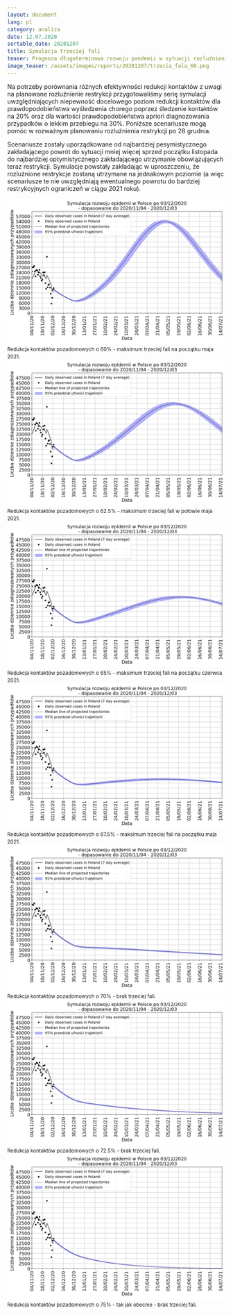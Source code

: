 ```yaml
---
layout: document
lang: pl
category: analiza
date: 12.07.2020
sortable_date: 20201207
title: Symulacja trzeciej fali 
teaser: Prognoza długoterminowa rozwoju pandemii w sytuacji rozluźnienia restrykcji w zależności od stopnia osłabienia restrykcji
image_teaser: /assets/images/reports/20201207/trzecia_fala_60.png
---
```


Na potrzeby porównania różnych efektywności redukcji kontaktów z uwagi na planowane rozluźnienie restrykcji 
przygotowaliśmy serię symulacji uwzględniających niepewność docelowego poziom redukcji kontaktów dla
prawdopodobieństwa wyśledzenia chorego poprzez śledzenie kontaktów na 20% oraz dla wartości prawdopodobieństwa 
apriori diagnozowania przypadków o lekkim przebiegu na 30%. Poniższe scenariusze mogą pomóc w rozważnym planowaniu 
rozluźnienia restrykcji po 28 grudnia.

Scenariusze zostały uporządkowane od najbardziej pesymistycznego zakładającego powrót do sytuacji mniej 
więcej sprzed początku listopada do najbardziej optymistycznego zakładającego utrzymanie obowiązujących teraz 
restrykcji. Symulacje powstały zakładając w uproszczeniu, że rozluźnione restrykcje zostaną utrzymane na jednakowym
poziomie (a więc scenariusze te nie uwzględniają ewentualnego powrotu do bardziej restrykcyjnych ograniczeń w ciągu 
2021 roku).


<div class="box alt">
    <div class="row 96% uniform">
        <div class="4u 12u$(medium)">
            <span class="image fit">
                <img src="/assets/images/reports/20201207/trzecia_fala_60.png" />
            </span>
            <small>Redukcja kontaktów pozadomowych o 60% - maksimum trzeciej fali na początku maja 2021.</small>
        </div>
        <div class="4u 12u$(medium)">
            <span class="image fit">
                <img src="/assets/images/reports/20201207/trzecia_fala_62.png" />
            </span>
            <small>Redukcja kontaktów pozadomowych o 62.5% - maksimum trzeciej fali w połowie maja 2021.</small>
        </div>
        <div class="4u 12u$(medium)">
            <span class="image fit">
                <img src="/assets/images/reports/20201207/trzecia_fala_65.png" />
            </span>
            <small>Redukcja kontaktów pozadomowych o 65% - maksimum trzeciej fali na początku czerwca 2021.</small>
        </div>
    </div>
    <div class="row 96% uniform">
        <div class="4u 12u$(medium)">
            <span class="image fit">
                <img src="/assets/images/reports/20201207/trzecia_fala_67.png" />
            </span>
            <small>Redukcja kontaktów pozadomowych o 67.5% - maksimum trzeciej fali na początku maja 2021.</small>
        </div>
        <div class="4u 12u$(medium)">
            <span class="image fit">
                <img src="/assets/images/reports/20201207/trzecia_fala_70.png" />
            </span>
            <small>Redukcja kontaktów pozadomowych o 70% - brak trzeciej fali.</small>
        </div>
        <div class="4u 12u$(medium)">
            <span class="image fit">
                <img src="/assets/images/reports/20201207/trzecia_fala_72.png" />
            </span>
            <small>Redukcja kontaktów pozadomowych o 72.5% - brak trzeciej fali.</small>
        </div>
        <div class="4u 12u$(medium)">
            <span class="image fit">
                <img src="/assets/images/reports/20201207/trzecia_fala_75.png" />
            </span>
            <small>Redukcja kontaktów pozadomowych o 75% - tak jak obecnie - brak trzeciej fali.</small>
        </div>
    </div>
</div>